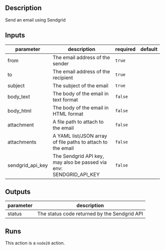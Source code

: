
<!-- action-docs-description -->
## Description

Send an email using Sendgrid
<!-- action-docs-description -->

<!-- action-docs-inputs -->
## Inputs

| parameter | description | required | default |
| --- | --- | --- | --- |
| from | The email address of the sender | `true` |  |
| to | The email address of the recipient | `true` |  |
| subject | The subject of the email | `true` |  |
| body_text | The body of the email in text format | `false` |  |
| body_html | The body of the email in HTML format | `false` |  |
| attachment | A file path to attach to the email | `false` |  |
| attachments | A YAML list/JSON array of file paths to attach to the email | `false` |  |
| sendgrid_api_key | The Sendgrid API key, may also be passed via env: SENDGRID_API_KEY | `false` |  |
<!-- action-docs-inputs -->

<!-- action-docs-outputs -->
## Outputs

| parameter | description |
| --- | --- |
| status | The status code returned by the Sendgrid API |
<!-- action-docs-outputs -->

<!-- action-docs-runs -->
## Runs

This action is a `node20` action.
<!-- action-docs-runs -->